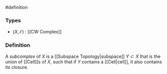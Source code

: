 #definition
### Types
- $\left( X, \mathcal{E} \right)$ : [[CW Complex]] 
### Definition
A *subcomplex* of $X$ is a [[Subspace Topology|subspace]] $Y \subset X$ that is the union of [[Cell]]s of $X$, such that if $Y$ contains a [[Cell|cell]], it also contains its closure.